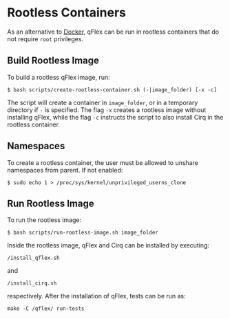 # Rootless Containers

As an alternative to [Docker](https://docker.com), qFlex can be run in rootless
containers that do not require `root` privileges.

## Build Rootless Image

To build a rootless qFlex image, run:

```
$ bash scripts/create-rootless-container.sh (-|image_folder) [-x -c]
```
The script will create a container in `image_folder`, or in a temporary
directory if `-` is specified. The flag `-x` creates a rootless image without
installing qFlex, while the flag `-c` instructs the script to also install Cirq
in the rootless container.

## Namespaces

To create a rootless container, the user must be allowed to unshare namespaces
from parent. If not enabled:
```
$ sudo echo 1 > /proc/sys/kernel/unprivileged_userns_clone
```

## Run Rootless Image

To run the rootless image:
```
$ bash scripts/run-rootless-image.sh image_folder
```

Inside the rootless image, qFlex and Cirq can be installed by executing:
```
/install_qflex.sh
```
and
```
/install_cirq.sh
```
respectively. After the installation of qFlex, tests can be run as:
```
make -C /qflex/ run-tests
```
